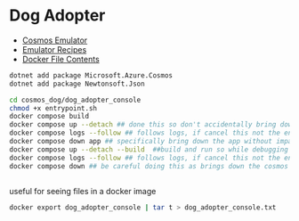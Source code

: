 # Dog Adopter

* [Cosmos Emulator](https://localhost:8081/_explorer/index.html)
* [Emulator Recipes](https://github.com/Azure/cosmosdb-emulator-recipes/tree/main)
* [Docker File Contents](https://betterstack.com/community/questions/how-to-view-contents-of-docker-images/)

```bash
dotnet add package Microsoft.Azure.Cosmos
dotnet add package Newtonsoft.Json
```

```bash
cd cosmos_dog/dog_adopter_console
chmod +x entrypoint.sh
docker compose build
docker compose up --detach ## done this so don't accidentally bring down cosmos emulator when ctrl+c out of the command
docker compose logs --follow ## follows logs, if cancel this not the end of the world!!
docker compose down app ## specifically bring down the app without impacting emulator
docker compose up --detach --build  ##build and run so while debugging can see changes
docker compose logs --follow ## follows logs, if cancel this not the end of the world!!
docker compose down ## be careful doing this as brings down the cosmos emulator which takes ages to come back up!!
```

```bash
```

useful for seeing files in a docker image
```bash
docker export dog_adopter_console | tar t > dog_adopter_console.txt
```